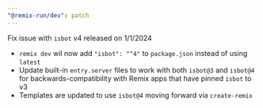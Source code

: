 ```yaml
---
"@remix-run/dev": patch
---
```


Fix issue with `isbot` v4 released on 1/1/2024

* `remix dev` wil now add `"isbot": "^4"` to `package.json` instead of using `latest`
* Update built-in `entry.server` files to work with both `isbot@3` and `isbot@4` for backwards-compatibility with Remix apps that have pinned `isbot` to v3
* Templates are updated to use `isbot@4` moving forward via `create-remix`
